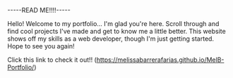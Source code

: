 -----READ ME!!!!-----


Hello! Welcome to my portfolio... I'm glad you're here. Scroll through and find cool projects I've made
and get to know me a little better. This website shows off my skills as a web developer, though I'm just getting started.
Hope to see you again! 

Click this link to check it out!!
(https://melissabarrerafarias.github.io/MelB-Portfolio/) 